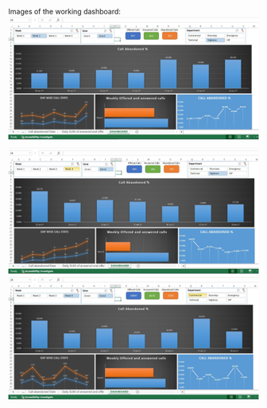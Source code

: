 Images of the working dashboard:
<img src="https://github.com/SamarthBahukhandi/Call_centre_dashboard/blob/main/demo/first.jpg?raw=true">

<img src="https://github.com/SamarthBahukhandi/Call_centre_dashboard/blob/main/demo/sec.jpg?raw=true">

<img src="https://github.com/SamarthBahukhandi/Call_centre_dashboard/blob/main/demo/third.jpg?raw=true">

